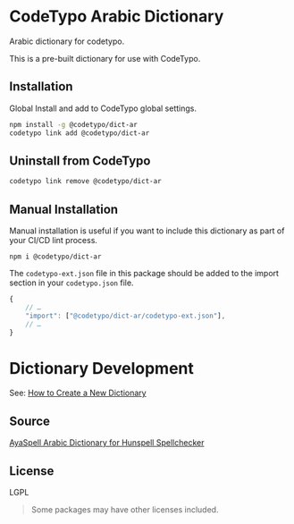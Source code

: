 # CodeTypo Arabic Dictionary

Arabic dictionary for codetypo.

This is a pre-built dictionary for use with CodeTypo.

## Installation

Global Install and add to CodeTypo global settings.

```sh
npm install -g @codetypo/dict-ar
codetypo link add @codetypo/dict-ar
```

## Uninstall from CodeTypo

```sh
codetypo link remove @codetypo/dict-ar
```

## Manual Installation

Manual installation is useful if you want to include this dictionary as part of your CI/CD lint process.

```
npm i @codetypo/dict-ar
```

The `codetypo-ext.json` file in this package should be added to the import section in your `codetypo.json` file.

```javascript
{
    // …
    "import": ["@codetypo/dict-ar/codetypo-ext.json"],
    // …
}
```

# Dictionary Development

See: [How to Create a New Dictionary](https://github.com/khulnasoft/codetypo#how-to-create-a-new-dictionary)

## Source

[AyaSpell Arabic Dictionary for Hunspell Spellchecker](https://github.com/linuxscout/ayaspell)

## License

LGPL

> Some packages may have other licenses included.
